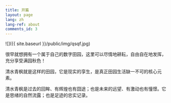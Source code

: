 ```yaml
---
title: 开篇
layout: page
lang: zh
lang-ref: about
comments_id: 3
---
```


![]({{ site.baseurl }}/public/img/qsqf.jpg)

很早就想拥有一个属于自己的数字田园，这里可以尽情地耕耘，自由自在地发挥，充分享受满园秋色！

清水青枫就是这样的田园，它是现实的孪生，是真正田园生活缺一不可的核心元素。

清水青枫是过去的回眸、有辉煌也有囧途；也是未来的远望、有激动也有憧憬。它是思绪的自然流露；也是足迹的忠实记录。



